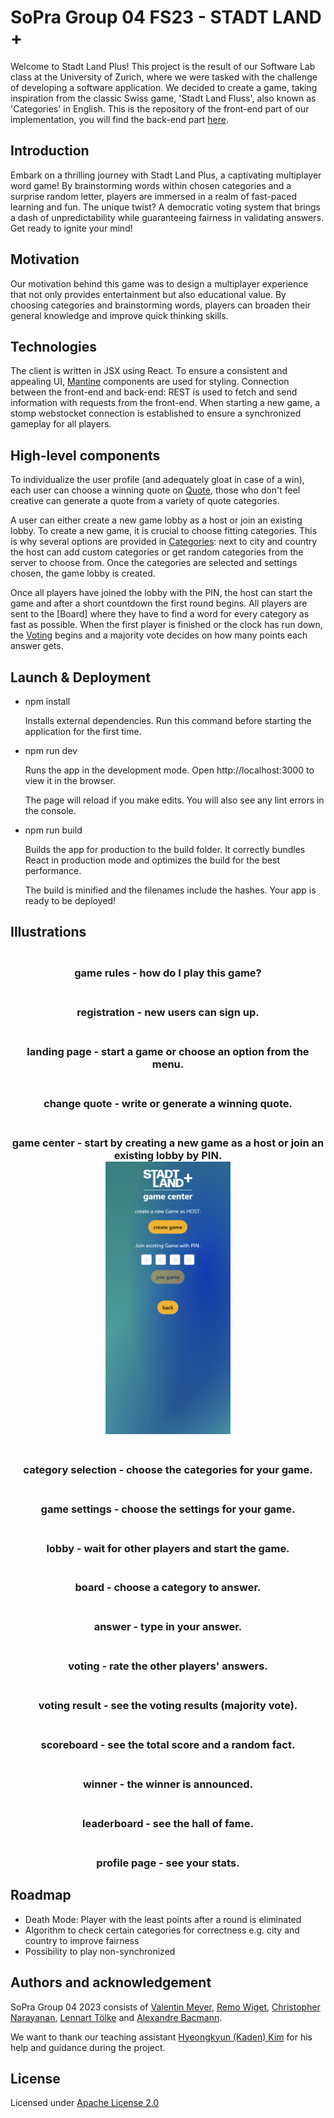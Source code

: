# SoPra Group 04 FS23 - STADT LAND **+**

Welcome to Stadt Land Plus! This project is the result of our Software Lab class at the University of Zurich, where we were tasked with the challenge of developing a software application. We decided to create a game, taking inspiration from the classic Swiss game, 'Stadt Land Fluss', also known as 'Categories' in English.
This is the repository of the front-end part of our implementation, you will find the back-end part [here](https://github.com/sopra-fs23-group-4/sopra-fs23-group-04-server). 

## Introduction
Embark on a thrilling journey with Stadt Land Plus, a captivating multiplayer word game! By brainstorming words within chosen categories and a surprise random letter, players are immersed in a realm of fast-paced learning and fun. The unique twist? A democratic voting system that brings a dash of unpredictability while guaranteeing fairness in validating answers. Get ready to ignite your mind!

## Motivation
Our motivation behind this game was to design a multiplayer experience that not only provides entertainment but also educational value. By choosing categories and brainstorming words, players can broaden their general knowledge and improve quick thinking skills.

## Technologies
The client is written in JSX using React. To ensure a consistent and appealing UI, [Mantine](https://mantine.dev) components are used for styling. 
Connection between the front-end and back-end: REST is used to fetch and send information with requests from the front-end. When starting a new game, a stomp webstocket connection is established to ensure a synchronized gameplay for all players.

## High-level components
To individualize the user profile (and adequately gloat in case of a win), each user can choose a winning quote on [Quote](https://github.com/sopra-fs23-group-4/sopra-fs23-group-04-client/blob/main/src/components/views/profile/edit/Quote.jsx), those who don't feel creative can generate a quote from a variety of quote categories.

A user can either create a new game lobby as a host or join an existing lobby. To create a new game, it is crucial to choose fitting categories. This is why several options are provided in [Categories](https://github.com/sopra-fs23-group-4/sopra-fs23-group-04-client/blob/main/src/components/views/game/Categories.jsx): next to city and country the host can add custom categories or get random categories from the server to choose from. Once the categories are selected and settings chosen, the game lobby is created.

Once all players have joined the lobby with the PIN, the host can start the game and after a short countdown the first round begins. All players are sent to the [Board] where they have to find a word for every category as fast as possible.
When the first player is finished or the clock has run down, the [Voting](https://github.com/sopra-fs23-group-4/sopra-fs23-group-04-client/blob/main/src/components/views/game/%5Bgame_id%5D/Voting.jsx) begins and a majority vote decides on how many points each answer gets.

## Launch & Deployment

- npm install

  Installs external dependencies.
  Run this command before starting the application for the first time.

- npm run dev

  Runs the app in the development mode.
  Open http://localhost:3000 to view it in the browser.

  The page will reload if you make edits.
  You will also see any lint errors in the console.

- npm run build

  Builds the app for production to the build folder.
  It correctly bundles React in production mode and optimizes the build for the best performance.

  The build is minified and the filenames include the hashes.
  Your app is ready to be deployed!
  
## Illustrations
<h3 align="center">
  <br>
  game rules - how do I play this game?
  <br>
</h3>

<h3 align="center">
  <br>
  registration - new users can sign up.
  <br>
</h3>

<h3 align="center">
  <br>
  landing page - start a game or choose an option from the menu.
  <br>
</h3>

<h3 align="center">
  <br>
  change quote - write or generate a winning quote.
  <br>
</h3>

<h3 align="center">
  <br>
  game center - start by creating a new game as a host or join an existing lobby by PIN.
  <br>
<a href="https://github.com/sopra-fs23-group-4"><img src="/ReadMePictures/gameCenter.png" alt="gameCenter" width="200"></a>
</h3>

<h3 align="center">
  <br>
  category selection - choose the categories for your game.
  <br>
</h3>

<h3 align="center">
  <br>
  game settings - choose the settings for your game.
  <br>
</h3>

<h3 align="center">
  <br>
  lobby - wait for other players and start the game.
  <br>
</h3>

<h3 align="center">
  <br>
  board - choose a category to answer.
  <br>
</h3>

<h3 align="center">
  <br>
  answer - type in your answer.
  <br>
</h3>

<h3 align="center">
  <br>
  voting - rate the other players' answers.
  <br>
</h3>

<h3 align="center">
  <br>
  voting result - see the voting results (majority vote).
  <br>
</h3>

<h3 align="center">
  <br>
  scoreboard - see the total score and a random fact.
  <br>
</h3>

<h3 align="center">
  <br>
  winner - the winner is announced.
  <br>
</h3>

<h3 align="center">
  <br>
  leaderboard - see the hall of fame.
  <br>
</h3>

<h3 align="center">
  <br>
  profile page - see your stats.
  <br>
</h3>


## Roadmap

- Death Mode: Player with the least points after a round is eliminated
- Algorithm to check certain categories for correctness e.g. city and country to improve fairness
- Possibility to play non-synchronized

## Authors and acknowledgement

SoPra Group 04 2023 consists of [Valentin Meyer](https://github.com/VaLeoMe), [Remo Wiget](https://github.com/wigeto), [Christopher Narayanan](https://github.com/Queentaker), [Lennart Tölke](https://github.com/LexuTros) and [Alexandre Bacmann](https://github.com/ABacmann).

We want to thank our teaching assistant [Hyeongkyun (Kaden) Kim](https://github.com/hk-kaden-kim) for his help and guidance during the project.

## License

Licensed under [Apache License 2.0](https://github.com/sopra-fs23-group-4/sopra-fs23-group-04-server/blob/main/LICENSE)
